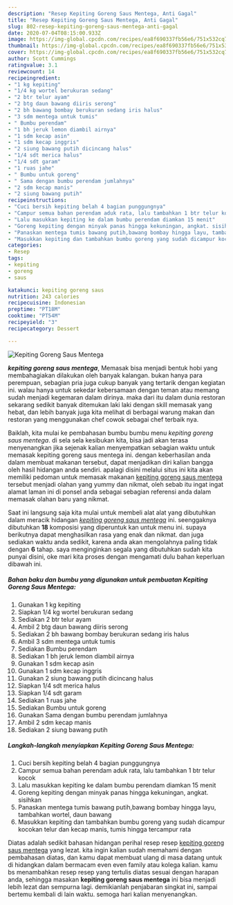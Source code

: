 ```yaml
---
description: "Resep Kepiting Goreng Saus Mentega, Anti Gagal"
title: "Resep Kepiting Goreng Saus Mentega, Anti Gagal"
slug: 802-resep-kepiting-goreng-saus-mentega-anti-gagal
date: 2020-07-04T08:15:00.933Z
image: https://img-global.cpcdn.com/recipes/ea8f690337fb56e6/751x532cq70/kepiting-goreng-saus-mentega-foto-resep-utama.jpg
thumbnail: https://img-global.cpcdn.com/recipes/ea8f690337fb56e6/751x532cq70/kepiting-goreng-saus-mentega-foto-resep-utama.jpg
cover: https://img-global.cpcdn.com/recipes/ea8f690337fb56e6/751x532cq70/kepiting-goreng-saus-mentega-foto-resep-utama.jpg
author: Scott Cummings
ratingvalue: 3.1
reviewcount: 14
recipeingredient:
- "1 kg kepiting"
- "1/4 kg wortel berukuran sedang"
- "2 btr telur ayam"
- "2 btg daun bawang diiris serong"
- "2 bh bawang bombay berukuran sedang iris halus"
- "3 sdm mentega untuk tumis"
- " Bumbu perendam"
- "1 bh jeruk lemon diambil airnya"
- "1 sdm kecap asin"
- "1 sdm kecap inggris"
- "2 siung bawang putih dicincang halus"
- "1/4 sdt merica halus"
- "1/4 sdt garam"
- "1 ruas jahe"
- " Bumbu untuk goreng"
- " Sama dengan bumbu perendam jumlahnya"
- "2 sdm kecap manis"
- "2 siung bawang putih"
recipeinstructions:
- "Cuci bersih kepiting belah 4 bagian punggungnya"
- "Campur semua bahan perendam aduk rata, lalu tambahkan 1 btr telur kocok"
- "Lalu masukkan kepiting ke dalam bumbu perendam diamkan 15 menit"
- "Goreng kepiting dengan minyak panas hingga kekuningan, angkat. sisihkan"
- "Panaskan mentega tumis bawang putih,bawang bombay hingga layu, tambahkan wortel, daun bawang"
- "Masukkan kepiting dan tambahkan bumbu goreng yang sudah dicampur kocokan telur dan kecap manis, tumis hingga tercampur rata"
categories:
- Resep
tags:
- kepiting
- goreng
- saus

katakunci: kepiting goreng saus 
nutrition: 243 calories
recipecuisine: Indonesian
preptime: "PT18M"
cooktime: "PT54M"
recipeyield: "3"
recipecategory: Dessert

---
```



![Kepiting Goreng Saus Mentega](https://img-global.cpcdn.com/recipes/ea8f690337fb56e6/751x532cq70/kepiting-goreng-saus-mentega-foto-resep-utama.jpg)

<b><i>kepiting goreng saus mentega</i></b>, Memasak bisa menjadi bentuk hobi yang membahagiakan dilakukan oleh banyak kalangan. bukan hanya para perempuan, sebagian pria juga cukup banyak yang tertarik dengan kegiatan ini. walau hanya untuk sekedar kebersamaan dengan teman atau memang sudah menjadi kegemaran dalam dirinya. maka dari itu dalam dunia restoran sekarang sedikit banyak ditemukan laki laki dengan skill memasak yang hebat, dan lebih banyak juga kita melihat di berbagai warung makan dan restoran yang menggunakan chef cowok sebagai chef terbaik nya.



Baiklah, kita mulai ke pembahasan bumbu bumbu menu <i>kepiting goreng saus mentega</i>. di sela sela kesibukan kita, bisa jadi akan terasa menyenangkan jika sejenak kalian menyempatkan sebagian waktu untuk memasak kepiting goreng saus mentega ini. dengan keberhasilan anda dalam membuat makanan tersebut, dapat menjadikan diri kalian bangga oleh hasil hidangan anda sendiri. apalagi disini melalui situs ini kita akan memiliki pedoman untuk memasak makanan <u>kepiting goreng saus mentega</u> tersebut menjadi olahan yang yummy dan nikmat, oleh sebab itu ingat ingat alamat laman ini di ponsel anda sebagai sebagian referensi anda dalam memasak olahan baru yang nikmat.


Saat ini langsung saja kita mulai untuk membeli alat alat yang dibutuhkan dalam meracik hidangan <u><i>kepiting goreng saus mentega</i></u> ini. seenggaknya dibutuhkan <b>18</b> komposisi yang diperuntuk kan untuk menu ini. supaya berikutnya dapat menghasilkan rasa yang enak dan nikmat. dan juga sediakan waktu anda sedikit, karena anda akan mengolahnya paling tidak dengan <b>6</b> tahap. saya menginginkan segala yang dibutuhkan sudah kita punyai disini, oke mari kita proses dengan mengamati dulu bahan keperluan dibawah ini.

<!--inarticleads1-->

##### Bahan baku dan bumbu yang digunakan untuk pembuatan Kepiting Goreng Saus Mentega:

1. Gunakan 1 kg kepiting
1. Siapkan 1/4 kg wortel berukuran sedang
1. Sediakan 2 btr telur ayam
1. Ambil 2 btg daun bawang diiris serong
1. Sediakan 2 bh bawang bombay berukuran sedang iris halus
1. Ambil 3 sdm mentega untuk tumis
1. Sediakan  Bumbu perendam
1. Sediakan 1 bh jeruk lemon diambil airnya
1. Gunakan 1 sdm kecap asin
1. Gunakan 1 sdm kecap inggris
1. Gunakan 2 siung bawang putih dicincang halus
1. Siapkan 1/4 sdt merica halus
1. Siapkan 1/4 sdt garam
1. Sediakan 1 ruas jahe
1. Sediakan  Bumbu untuk goreng
1. Gunakan  Sama dengan bumbu perendam jumlahnya
1. Ambil 2 sdm kecap manis
1. Sediakan 2 siung bawang putih




<!--inarticleads2-->

##### Langkah-langkah menyiapkan Kepiting Goreng Saus Mentega:

1. Cuci bersih kepiting belah 4 bagian punggungnya
1. Campur semua bahan perendam aduk rata, lalu tambahkan 1 btr telur kocok
1. Lalu masukkan kepiting ke dalam bumbu perendam diamkan 15 menit
1. Goreng kepiting dengan minyak panas hingga kekuningan, angkat. sisihkan
1. Panaskan mentega tumis bawang putih,bawang bombay hingga layu, tambahkan wortel, daun bawang
1. Masukkan kepiting dan tambahkan bumbu goreng yang sudah dicampur kocokan telur dan kecap manis, tumis hingga tercampur rata




Diatas adalah sedikit bahasan hidangan perihal resep resep <u>kepiting goreng saus mentega</u> yang lezat. kita ingin kalian sudah memahami dengan pembahasan diatas, dan kamu dapat membuat ulang di masa datang untuk di hidangkan dalam bermacam even even family atau kolega kalian. kamu bs menambahkan resep resep yang tertulis diatas sesuai dengan harapan anda, sehingga masakan <b>kepiting goreng saus mentega</b> ini bisa menjadi lebih lezat dan sempurna lagi. demikianlah penjabaran singkat ini, sampai bertemu kembali di lain waktu. semoga hari kalian menyenangkan.
